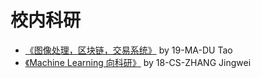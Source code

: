# 校内科研

- [《图像处理，区块链，交易系统》](./[MA]-2019-dutao.md) by 19-MA-DU Tao
- [《Machine Learning 向科研》](./[CS]-2018-zhangjingwei.md) by 18-CS-ZHANG Jingwei
